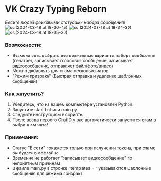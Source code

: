 # VK Crazy Typing Reborn

*Бесите людей фейковыми статусами набора сообщения!*
![ss (2024-03-18 at 18-30-45)](https://github.com/elite-nick/VK_crazy_typing_reborn/assets/16212039/14220eed-7e5b-4599-8af0-8b228fde0a04)
![ss (2024-03-18 at 18-34-30)](https://github.com/elite-nick/VK_crazy_typing_reborn/assets/16212039/e0d71ee7-091a-4057-b58d-914114d8b997)
![ss (2024-03-18 at 18-35-30)](https://github.com/elite-nick/VK_crazy_typing_reborn/assets/16212039/6c9785d9-515b-430a-a614-0051c7cd1ddf)

### Возможности:
* Возможность выбрать все возможные варианты набора сообщения (печатает, записывает голосовое сообщение, записывает видеосообщение, отправляет файл/фото/видео)
* Можно добавлять для спама несколько чатов
* "Режим призрака" (Быстрая отправка и удаление шаблонных сообщений)

### Как запустить?
1. Убедитесь, что на вашем компьютере установлен Python.
2. Запустите start.bat или main.py.
3. Следуйте инструкциям в скрипте.
4. После ввода первого ChatID у вас автоматически запустится спам в выбранном чате!

### Примечания:
* Статус "В сети" покажется только при получении токена, при спаме вы будете в оффлайне
* Временно не работает "записывает видеосообщение" по непонятным причинам
* В файле main.py в строчке "templates = " указываются шаблонные сообщения для режима призрака
